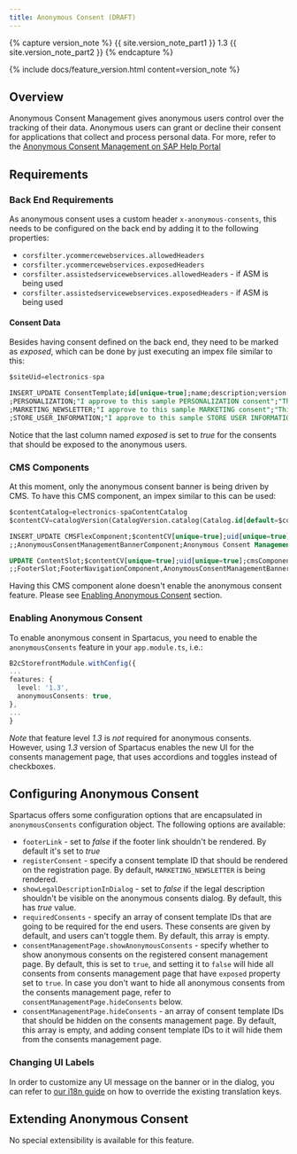 ```yaml
---
title: Anonymous Consent (DRAFT)
---
```


{% capture version_note %}
{{ site.version_note_part1 }} 1.3 {{ site.version_note_part2 }}
{% endcapture %}

{% include docs/feature_version.html content=version_note %}

## Overview

Anonymous Consent Management gives anonymous users control over the tracking of their data. Anonymous users can grant or decline their consent for applications that collect and process personal data. For more, refer to the [Anonymous Consent Management on SAP Help Portal](https://help.sap.com/viewer/9d346683b0084da2938be8a285c0c27a/1905/en-US/a9f387f70d484c19971aca001dc71bc5.html?q=anonymous%20consent)

## Requirements

### Back End Requirements

As anonymous consent uses a custom header `x-anonymous-consents`, this needs to be configured on the back end by adding it to the following properties:

- `corsfilter.ycommercewebservices.allowedHeaders`
- `corsfilter.ycommercewebservices.exposedHeaders`
- `corsfilter.assistedservicewebservices.allowedHeaders` - if ASM is being used
- `corsfilter.assistedservicewebservices.exposedHeaders` - if ASM is being used

#### Consent Data

Besides having consent defined on the back end, they need to be marked as _exposed_, which can be done by just executing an impex file similar to this:

```sql
$siteUid=electronics-spa

INSERT_UPDATE ConsentTemplate;id[unique=true];name;description;version[unique=true];baseSite(uid)[unique=true,default=$siteUid];exposed
;PERSONALIZATION;"I approve to this sample PERSONALIZATION consent";"This is a sample personalization consent description that will need to be updated or replaced.";0;;true
;MARKETING_NEWSLETTER;"I approve to this sample MARKETING consent";"This is a sample marketing consent description that will need to be updated or replaced, based on the valid registration consent required.";0;;true
;STORE_USER_INFORMATION;"I approve to this sample STORE USER INFORMATION consent";"This is a sample store user information consent description that will need to be updated or replaced.";0;;true
```

Notice that the last column named _exposed_ is set to _true_ for the consents that should be exposed to the anonymous users.

### CMS Components

At this moment, only the anonymous consent banner is being driven by CMS. To have this CMS component, an impex similar to this can be used:

```sql
$contentCatalog=electronics-spaContentCatalog
$contentCV=catalogVersion(CatalogVersion.catalog(Catalog.id[default=$contentCatalog]),CatalogVersion.version[default=Staged])[default=$contentCatalog:Staged]

INSERT_UPDATE CMSFlexComponent;$contentCV[unique=true];uid[unique=true];name;flexType;&componentRef
;;AnonymousConsentManagementBannerComponent;Anonymous Consent Management Banner Component;AnonymousConsentManagementBannerComponent;AnonymousConsentManagementBannerComponent

UPDATE ContentSlot;$contentCV[unique=true];uid[unique=true];cmsComponents(uid, $contentCV)
;;FooterSlot;FooterNavigationComponent,AnonymousConsentManagementBannerComponent
```

Having this CMS component alone doesn't enable the anonymous consent feature. Please see [Enabling Anonymous Consent](#enabling-anonymous-consent) section.

### Enabling Anonymous Consent

To enable anonymous consent in Spartacus, you need to enable the `anonymousConsents` feature in your `app.module.ts`, i.e.:

```typescript
B2cStorefrontModule.withConfig({
...
features: {
  level: '1.3',
  anonymousConsents: true,
},
...
}
```

_Note_ that feature level _1.3_ is _not_ required for anonymous consents. However, using _1.3_ version of Spartacus enables the new UI for the consents management page, that uses accordions and toggles instead of checkboxes.

## Configuring Anonymous Consent

Spartacus offers some configuration options that are encapsulated in `anonymousConsents` configuration object. The following options are available:

- `footerLink` - set to _false_ if the footer link shouldn't be rendered. By default it's set to _true_
- `registerConsent` - specify a consent template ID that should be rendered on the registration page. By default, `MARKETING_NEWSLETTER` is being rendered.
- `showLegalDescriptionInDialog` - set to _false_ if the legal description shouldn't be visible on the anonymous consents dialog. By default, this has _true_ value.
- `requiredConsents` - specify an array of consent template IDs that are going to be required for the end users. These consents are given by default, and users can't toggle them. By default, this array is empty.
- `consentManagementPage.showAnonymousConsents` - specify whether to show anonymous consents on the registered consent management page. By default, this is set to `true`, and setting it to `false` will hide all consents from consents management page that have `exposed` property set to `true`. In case you don't want to hide all anonymous consents from the consents management page, refer to `consentManagementPage.hideConsents` below.
- `consentManagementPage.hideConsents` - an array of consent template IDs that should be hidden on the consents management page. By default, this array is empty, and adding consent template IDs to it will hide them from the consents management page.

### Changing UI Labels

In order to customize any UI message on the banner or in the dialog, you can refer to [our i18n guide](_pages/dev/i18n.md) on how to override the existing translation keys.

## Extending Anonymous Consent

No special extensibility is available for this feature.
